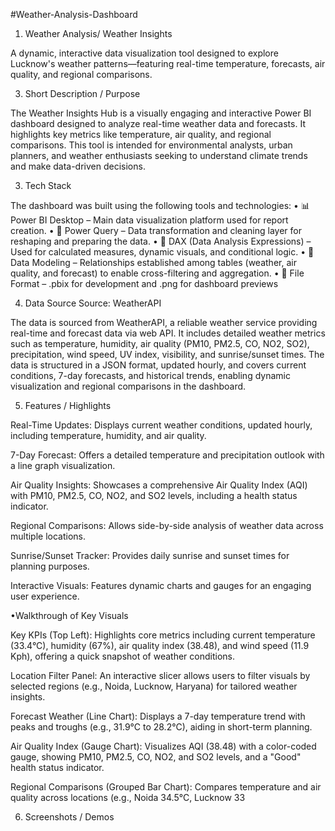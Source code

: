 #Weather-Analysis-Dashboard

1. Weather Analysis/ Weather Insights

A dynamic, interactive data visualization tool designed to explore Lucknow's weather patterns—featuring real-time temperature, forecasts, air quality, and regional comparisons.

3. Short Description / Purpose

The Weather Insights Hub is a visually engaging and interactive Power BI dashboard designed to analyze real-time weather data and forecasts. It highlights key metrics like temperature, air quality, and regional comparisons. This tool is intended for environmental analysts, urban planners, and weather enthusiasts seeking to understand climate trends and make data-driven decisions.

3. Tech Stack

The dashboard was built using the following tools and technologies:
• 📊 Power BI Desktop – Main data visualization platform used for report creation.
• 📂 Power Query – Data transformation and cleaning layer for reshaping and preparing the data.
• 🧠 DAX (Data Analysis Expressions) – Used for calculated measures, dynamic visuals, and conditional logic.
• 📝 Data Modeling – Relationships established among tables (weather, air quality, and forecast) to enable cross-filtering and aggregation.
• 📁 File Format – .pbix for development and .png for dashboard previews

4. Data Source
Source: WeatherAPI

The data is sourced from WeatherAPI, a reliable weather service providing real-time and forecast data via web API. It includes detailed weather metrics such as temperature, humidity, air quality (PM10, PM2.5, CO, NO2, SO2), precipitation, wind speed, UV index, visibility, and sunrise/sunset times. The data is structured in a JSON format, updated hourly, and covers current conditions, 7-day forecasts, and historical trends, enabling dynamic visualization and regional comparisons in the dashboard.

5. Features / Highlights

Real-Time Updates: Displays current weather conditions, updated hourly, including temperature, humidity, and air quality.

7-Day Forecast: Offers a detailed temperature and precipitation outlook with a line graph visualization.

Air Quality Insights: Showcases a comprehensive Air Quality Index (AQI) with PM10, PM2.5, CO, NO2, and SO2 levels, including a health status indicator.

Regional Comparisons: Allows side-by-side analysis of weather data across multiple locations.

Sunrise/Sunset Tracker: Provides daily sunrise and sunset times for planning purposes.

Interactive Visuals: Features dynamic charts and gauges for an engaging user experience.

•Walkthrough of Key Visuals

Key KPIs (Top Left): Highlights core metrics including current temperature (33.4°C), humidity (67%), air quality index (38.48), and wind speed (11.9 Kph), offering a quick snapshot of weather conditions.

Location Filter Panel: An interactive slicer allows users to filter visuals by selected regions (e.g., Noida, Lucknow, Haryana) for tailored weather insights.

Forecast Weather (Line Chart): Displays a 7-day temperature trend with peaks and troughs (e.g., 31.9°C to 28.2°C), aiding in short-term planning.

Air Quality Index (Gauge Chart): Visualizes AQI (38.48) with a color-coded gauge, showing PM10, PM2.5, CO, NO2, and SO2 levels, and a "Good" health status indicator.

Regional Comparisons (Grouped Bar Chart): Compares temperature and air quality across locations (e.g., Noida 34.5°C, Lucknow 33

6. Screenshots / Demos
   

